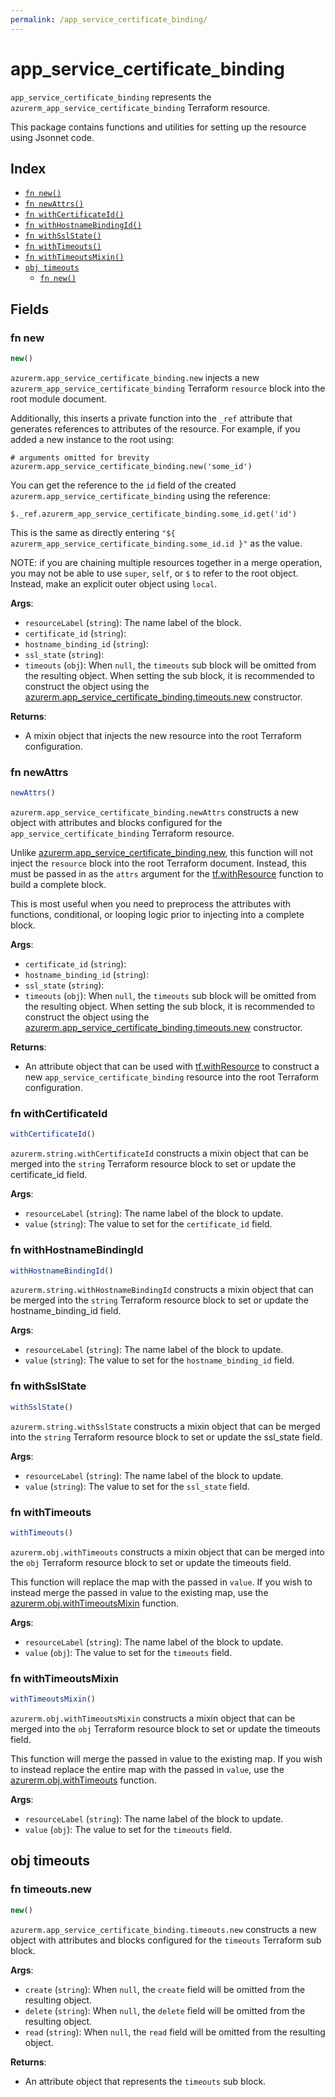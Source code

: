 ```yaml
---
permalink: /app_service_certificate_binding/
---
```


# app_service_certificate_binding

`app_service_certificate_binding` represents the `azurerm_app_service_certificate_binding` Terraform resource.



This package contains functions and utilities for setting up the resource using Jsonnet code.


## Index

* [`fn new()`](#fn-new)
* [`fn newAttrs()`](#fn-newattrs)
* [`fn withCertificateId()`](#fn-withcertificateid)
* [`fn withHostnameBindingId()`](#fn-withhostnamebindingid)
* [`fn withSslState()`](#fn-withsslstate)
* [`fn withTimeouts()`](#fn-withtimeouts)
* [`fn withTimeoutsMixin()`](#fn-withtimeoutsmixin)
* [`obj timeouts`](#obj-timeouts)
  * [`fn new()`](#fn-timeoutsnew)

## Fields

### fn new

```ts
new()
```


`azurerm.app_service_certificate_binding.new` injects a new `azurerm_app_service_certificate_binding` Terraform `resource`
block into the root module document.

Additionally, this inserts a private function into the `_ref` attribute that generates references to attributes of the
resource. For example, if you added a new instance to the root using:

    # arguments omitted for brevity
    azurerm.app_service_certificate_binding.new('some_id')

You can get the reference to the `id` field of the created `azurerm.app_service_certificate_binding` using the reference:

    $._ref.azurerm_app_service_certificate_binding.some_id.get('id')

This is the same as directly entering `"${ azurerm_app_service_certificate_binding.some_id.id }"` as the value.

NOTE: if you are chaining multiple resources together in a merge operation, you may not be able to use `super`, `self`,
or `$` to refer to the root object. Instead, make an explicit outer object using `local`.

**Args**:
  - `resourceLabel` (`string`): The name label of the block.
  - `certificate_id` (`string`): 
  - `hostname_binding_id` (`string`): 
  - `ssl_state` (`string`): 
  - `timeouts` (`obj`):  When `null`, the `timeouts` sub block will be omitted from the resulting object. When setting the sub block, it is recommended to construct the object using the [azurerm.app_service_certificate_binding.timeouts.new](#fn-timeoutsnew) constructor.

**Returns**:
- A mixin object that injects the new resource into the root Terraform configuration.


### fn newAttrs

```ts
newAttrs()
```


`azurerm.app_service_certificate_binding.newAttrs` constructs a new object with attributes and blocks configured for the `app_service_certificate_binding`
Terraform resource.

Unlike [azurerm.app_service_certificate_binding.new](#fn-new), this function will not inject the `resource`
block into the root Terraform document. Instead, this must be passed in as the `attrs` argument for the
[tf.withResource](https://github.com/tf-libsonnet/core/tree/main/docs#fn-withresource) function to build a complete block.

This is most useful when you need to preprocess the attributes with functions, conditional, or looping logic prior to
injecting into a complete block.

**Args**:
  - `certificate_id` (`string`): 
  - `hostname_binding_id` (`string`): 
  - `ssl_state` (`string`): 
  - `timeouts` (`obj`):  When `null`, the `timeouts` sub block will be omitted from the resulting object. When setting the sub block, it is recommended to construct the object using the [azurerm.app_service_certificate_binding.timeouts.new](#fn-timeoutsnew) constructor.

**Returns**:
  - An attribute object that can be used with [tf.withResource](https://github.com/tf-libsonnet/core/tree/main/docs#fn-withresource) to construct a new `app_service_certificate_binding` resource into the root Terraform configuration.


### fn withCertificateId

```ts
withCertificateId()
```

`azurerm.string.withCertificateId` constructs a mixin object that can be merged into the `string`
Terraform resource block to set or update the certificate_id field.



**Args**:
  - `resourceLabel` (`string`): The name label of the block to update.
  - `value` (`string`): The value to set for the `certificate_id` field.


### fn withHostnameBindingId

```ts
withHostnameBindingId()
```

`azurerm.string.withHostnameBindingId` constructs a mixin object that can be merged into the `string`
Terraform resource block to set or update the hostname_binding_id field.



**Args**:
  - `resourceLabel` (`string`): The name label of the block to update.
  - `value` (`string`): The value to set for the `hostname_binding_id` field.


### fn withSslState

```ts
withSslState()
```

`azurerm.string.withSslState` constructs a mixin object that can be merged into the `string`
Terraform resource block to set or update the ssl_state field.



**Args**:
  - `resourceLabel` (`string`): The name label of the block to update.
  - `value` (`string`): The value to set for the `ssl_state` field.


### fn withTimeouts

```ts
withTimeouts()
```

`azurerm.obj.withTimeouts` constructs a mixin object that can be merged into the `obj`
Terraform resource block to set or update the timeouts field.

This function will replace the map with the passed in `value`. If you wish to instead merge the
passed in value to the existing map, use the [azurerm.obj.withTimeoutsMixin](TODO) function.

**Args**:
  - `resourceLabel` (`string`): The name label of the block to update.
  - `value` (`obj`): The value to set for the `timeouts` field.


### fn withTimeoutsMixin

```ts
withTimeoutsMixin()
```

`azurerm.obj.withTimeoutsMixin` constructs a mixin object that can be merged into the `obj`
Terraform resource block to set or update the timeouts field.

This function will merge the passed in value to the existing map. If you wish
to instead replace the entire map with the passed in `value`, use the [azurerm.obj.withTimeouts](TODO)
function.


**Args**:
  - `resourceLabel` (`string`): The name label of the block to update.
  - `value` (`obj`): The value to set for the `timeouts` field.


## obj timeouts



### fn timeouts.new

```ts
new()
```


`azurerm.app_service_certificate_binding.timeouts.new` constructs a new object with attributes and blocks configured for the `timeouts`
Terraform sub block.



**Args**:
  - `create` (`string`):  When `null`, the `create` field will be omitted from the resulting object.
  - `delete` (`string`):  When `null`, the `delete` field will be omitted from the resulting object.
  - `read` (`string`):  When `null`, the `read` field will be omitted from the resulting object.

**Returns**:
  - An attribute object that represents the `timeouts` sub block.
